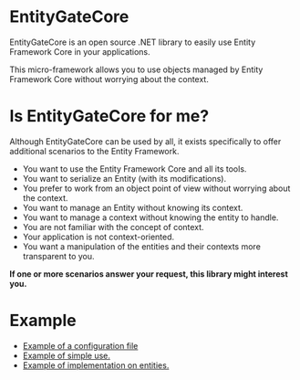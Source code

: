 # EntityGateCore
EntityGateCore is an open source .NET library to easily use Entity Framework Core in your applications.

This micro-framework allows you to use objects managed by Entity Framework Core without worrying about the context.

# Is EntityGateCore for me?
Although EntityGateCore can be used by all, it exists specifically to offer additional scenarios to the Entity Framework.

- You want to use the Entity Framework Core and all its tools.
- You want to serialize an Entity (with its modifications).
- You prefer to work from an object point of view without worrying about the context.
- You want to manage an Entity without knowing its context.
- You want to manage a context without knowing the entity to handle.
- You are not familiar with the concept of context.
- Your application is not context-oriented.
- You want a manipulation of the entities and their contexts more transparent to you.

__If one or more scenarios answer your request, this library might interest you.__

# Example

* [Example of a configuration file](MetallicBlueDev.EntityGateCore/MetallicBlueDev.Sample.EntityGateCore/App.config)
* [Example of simple use.](MetallicBlueDev.EntityGateCore/MetallicBlueDev.Sample.EntityGateCore/BasicSample.cs)
* [Example of implementation on entities.](MetallicBlueDev.EntityGateCore/MetallicBlueDev.Sample.Data/SampleEntity1.Interface.cs)
